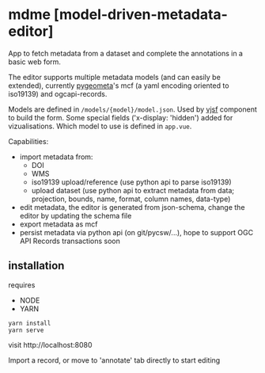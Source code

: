 # mdme [model-driven-metadata-editor]

App to fetch metadata from a dataset and complete the annotations in a basic web form.

The editor supports multiple metadata models (and can easily be extended),  currently [pygeometa](https://github.com/geopython/pygeometa)'s mcf (a yaml encoding oriented to iso19139) and ogcapi-records.

Models are defined in `/models/{model}/model.json`. Used by [vjsf](https://koumoul-dev.github.io/vuetify-jsonschema-form/latest/examples#basic) component to build the form. Some special fields ('x-display: 'hidden') added for vizualisations. Which model to use is defined in `app.vue`.

Capabilities: 
- import metadata from:
  - DOI
  - WMS
  - iso19139 upload/reference (use python api to parse iso19139)
  - upload dataset (use python api to extract metadata from data; projection, bounds, name, format, column names, data-type)
- edit metadata, the editor is generated from json-schema, change the editor by updating the schema file  
- export metadata as mcf
- persist metadata via python api (on git/pycsw/...), hope to support OGC API Records transactions soon

## installation

requires 
- NODE 
- YARN

```
yarn install
yarn serve
```

visit http://localhost:8080

Import a record, or move to 'annotate' tab directly to start editing

